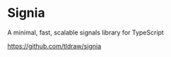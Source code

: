 # Signia

A minimal, fast, scalable signals library for TypeScript

https://github.com/tldraw/signia